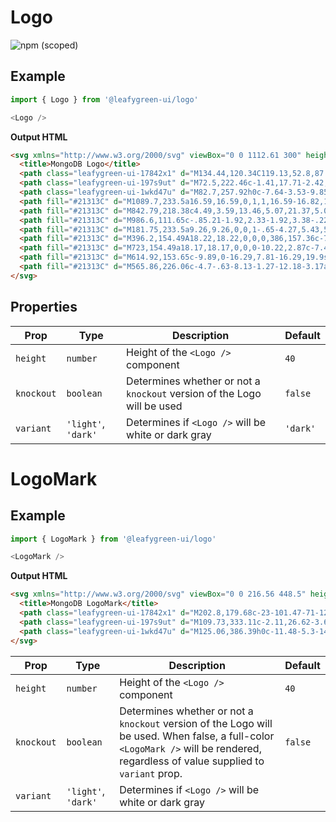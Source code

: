 # Logo

![npm (scoped)](https://img.shields.io/npm/v/@leafygreen-ui/logo.svg)

## Example

```Javascript
import { Logo } from '@leafygreen-ui/logo'

<Logo />
```

**Output HTML**

```HTML
<svg xmlns="http://www.w3.org/2000/svg" viewBox="0 0 1112.61 300" height="40" width="100%">
  <title>MongoDB Logo</title>
  <path class="leafygreen-ui-17842x1" d="M134.44,120.34C119.13,52.8,87.22,34.82,79.08,22.11a144.57,144.57,0,0,1-8.9-17.42c-.43,6-1.22,9.78-6.32,14.33C53.62,28.15,10.13,63.59,6.47,140.33c-3.41,71.55,52.6,115.67,60,120.23,5.69,2.8,12.62.06,16-2.51,27-18.53,63.89-67.93,52-137.71"></path>
  <path class="leafygreen-ui-197s9ut" d="M72.5,222.46c-1.41,17.71-2.42,28-6,38.12,0,0,2.35,16.86,4,34.72h5.84a324.73,324.73,0,0,1,6.37-37.39C75.15,254.19,72.79,238,72.5,222.46Z"></path>
  <path class="leafygreen-ui-1wkd47u" d="M82.7,257.92h0c-7.64-3.53-9.85-20.06-10.19-35.46a725.83,725.83,0,0,0,1.65-76.35c-.4-13.36.19-123.74-3.29-139.9A134.29,134.29,0,0,0,79.08,22.1c8.14,12.72,40.06,30.7,55.36,98.24C146.36,190,109.67,239.27,82.7,257.92Z"></path>
  <path fill="#21313C" d="M1089.7,233.5a16.59,16.59,0,1,1,16.59-16.82,16.38,16.38,0,0,1-16.59,16.82m0-31.68a15.1,15.1,0,1,0,15,15.14,14.85,14.85,0,0,0-15-15.14m4,25.58-4.28-9.23h-3.45v9.23h-2.51v-21h6.19c4.61,0,6.53,2,6.53,5.87,0,3.08-1.45,5-4.15,5.59l4.42,9.51ZM1086.07,216h3.63c2.94,0,4.06-1,4.06-3.68s-1.07-3.59-4.38-3.59h-3.31Z"></path>
  <path fill="#21313C" d="M842.79,218.38c4.49,3.59,13.46,5.07,21.37,5.07,10.25,0,20.3-1.9,30.12-10.77,10-9.09,16.88-23,16.88-45.21,0-21.34-8.12-38.66-24.78-48.8-9.4-5.91-21.58-8.24-35.47-8.24-4,0-8.12.21-10.46,1.27a5.49,5.49,0,0,0-1.93,3c-.42,3.8-.42,32.74-.42,49.85,0,17.54,0,42,.42,45,.22,2.54,1.5,7,4.27,8.87M800.15,100.93c3.63,0,17.43.63,23.85.63,12,0,20.29-.63,42.72-.63,18.8,0,34.62,5.07,45.93,14.78,13.68,11.84,21,28.31,21,48.38,0,28.52-13,45-26.07,54.29-13,9.72-29.91,15.21-54,15.21-12.82,0-34.83-.42-53.2-.63H800c-.86-1.69,1.57-8.28,3.07-8.45,5-.56,6.32-.76,8.62-1.71,3.88-1.59,4.79-3.57,5.22-10.54.64-13.1.43-28.73.43-46.48,0-12.67.21-37.39-.21-45.21-.65-6.54-3.41-8.23-9-9.5a116.24,116.24,0,0,0-12-1.9c-.42-1.27,2.86-7,3.93-8.24"></path>
  <path fill="#21313C" d="M986.6,111.65c-.85.21-1.92,2.33-1.92,3.38-.22,7.61-.43,27.46-.43,41.19a1.36,1.36,0,0,0,1.07,1.06c2.77.21,9.61.43,15.38.43,8.12,0,12.82-1.06,15.38-2.33,6.84-3.38,10-10.78,10-18.8,0-18.38-12.82-25.35-31.83-25.35a57.35,57.35,0,0,0-7.69.42m48.5,84.5c0-18.59-13.68-29.15-38.68-29.15-1.06,0-9-.21-10.89.21-.64.21-1.28.63-1.28,1.06,0,13.31-.22,34.64.43,43.09.43,3.59,3,8.66,6.19,10.14,3.42,1.9,11.11,2.32,16.45,2.32,14.74,0,27.78-8.23,27.78-27.67M948,101.3c1.93,0,7.61.63,22.14.63,13.67,0,24.78-.42,38-.42,16.45,0,39.09,5.92,39.09,30.42,0,12-8.54,21.76-19.65,26.41-.64.21-.64.63,0,.84,15.81,4,29.69,13.73,29.69,32.32,0,18.17-11.32,29.58-27.77,36.76-10,4.44-22.43,5.91-35,5.91-9.61,0-35.37-1-49.69-.84-1.5-.63,1.37-7.4,2.65-8.45a39.38,39.38,0,0,0,9.69-1.52c5.12-1.26,5.73-2.91,6.37-10.52.43-6.55.43-30,.43-46.69,0-22.82.22-38.23,0-45.84-.21-5.91-2.35-7.82-6.41-8.87-3.2-.64-8.54-1.27-12.81-1.9-1.07-1.06,2.22-7.4,3.28-8.24"></path>
  <path fill="#21313C" d="M181.75,233.5a9.26,9.26,0,0,1-.65-4.27,5.43,5.43,0,0,1,.65-2.85,72.58,72.58,0,0,0,8.2-1.67c3.78-.94,5.2-3,5.42-7.82.62-11.39.66-32.76.44-47.78v-.44c0-1.62,0-3.82-2-5.37a42.94,42.94,0,0,0-11.33-5c-1.79-.53-2.78-1.47-2.73-2.57s1.18-2.4,3.51-2.86c6.19-.63,22.41-4.5,28.78-7.44a4.22,4.22,0,0,1,.85,3c0,.66-.1,1.36-.17,2.08-.18,2.12-.38,4.53-.38,6.93a1.58,1.58,0,0,0,2.68.91c12.13-9.51,23-12.9,28.57-12.9,9.17,0,16.31,4.38,21.84,13.4a1.47,1.47,0,0,0,1.24.73,1.42,1.42,0,0,0,1.16-.62c11.15-8.46,22.2-13.51,29.6-13.51,17.48,0,27.93,13.09,27.93,35,0,6.3-.06,14.29-.12,21.74-.05,6.54-.1,12.67-.1,16.91,0,1,1.38,3.88,3.45,4.45,2.56,1.25,6.25,1.89,10.92,2.69l.18,0c.35,1.26-.39,6.15-1.1,7.15-1.16,0-2.76-.1-4.76-.2-3.63-.18-8.61-.43-14.4-.43-11.62,0-17.69.22-23.49.6-.44-1.45-.59-6.13-.06-7.11A61.55,61.55,0,0,0,303,224.7c3.7-1.22,4.77-2.9,5-7.81.09-3.49.76-34.24-.43-41.54-1.1-7.57-6.8-16.43-19.27-16.43-4.63,0-12.1,1.93-19.22,7.33a2.8,2.8,0,0,0-.7,1.81v.15c.84,3.94.84,8.54.84,15.49,0,4,0,8.17-.05,12.34-.05,8.48-.09,16.48.05,22.53,0,4.12,2.49,5.11,4.5,5.9,1.09.24,1.95.45,2.82.65,1.67.41,3.41.83,6,1.24a11.49,11.49,0,0,1-.1,5.32,4.26,4.26,0,0,1-.75,1.81c-6.46-.22-13.09-.41-22.66-.41-2.9,0-7.63.12-11.81.23-3.39.09-6.59.18-8.41.19a8.24,8.24,0,0,1-.64-3.68,6.38,6.38,0,0,1,.67-3.44l2.57-.47c2.24-.4,4.18-.74,6-1.2,3.16-1,4.35-2.72,4.58-6.75.62-9.4,1.1-36.49-.23-43.27-2.26-10.88-8.45-16.4-18.41-16.4-5.83,0-13.2,2.81-19.22,7.32a5.86,5.86,0,0,0-1.77,4.35c0,3.23,0,7.07,0,11.19,0,13.6-.09,30.53.24,37.85.2,2.26,1,4.94,5.23,5.92.93.27,2.53.53,4.39.84,1.07.18,2.24.37,3.45.59a15.16,15.16,0,0,1-.57,7.15c-1.86,0-4.15-.12-6.77-.23-4-.18-9-.4-14.65-.4-6.68,0-11.33.22-15.06.4-2.51.12-4.68.22-6.85.23"></path>
  <path fill="#21313C" d="M396.2,154.49A18.22,18.22,0,0,0,386,157.36c-7.42,4.51-11.2,13.52-11.2,26.76,0,24.78,12.41,42.09,30.18,42.09A19,19,0,0,0,418,221.6c5.46-4.45,8.36-13.55,8.36-26.29,0-24.41-12.13-40.82-30.18-40.82m3.42,80.91c-32.1,0-43.53-23.55-43.53-45.58,0-15.39,6.29-27.42,18.7-35.77a57.11,57.11,0,0,1,28.89-8.54c24.49,0,41.6,17.61,41.6,42.84,0,17.14-6.83,30.68-19.76,39.14-6.21,3.8-17,7.91-25.9,7.91"></path>
  <path fill="#21313C" d="M723,154.49a18.17,18.17,0,0,0-10.22,2.87c-7.42,4.51-11.2,13.52-11.2,26.76,0,24.78,12.41,42.09,30.18,42.09a19,19,0,0,0,13.06-4.61c5.46-4.45,8.35-13.55,8.35-26.29,0-24.41-12.12-40.82-30.17-40.82m3.42,80.91c-32.1,0-43.53-23.55-43.53-45.57,0-15.41,6.29-27.43,18.71-35.78a57,57,0,0,1,28.88-8.54c24.49,0,41.6,17.62,41.6,42.83,0,17.16-6.83,30.69-19.76,39.14-6.21,3.81-17,7.92-25.9,7.92"></path>
  <path fill="#21313C" d="M614.92,153.65c-9.89,0-16.29,7.81-16.29,19.9s5.51,26.46,21,26.46c2.66,0,7.48-1.18,9.87-3.81,3.6-3.31,6-10.15,6-17.37,0-15.77-7.68-25.18-20.53-25.18m-1.28,83.44a16.29,16.29,0,0,0-8,2c-7.83,5-11.46,10-11.46,15.81,0,5.44,2.11,9.77,6.65,13.61,5.5,4.66,12.92,6.93,22.67,6.93,19.19,0,27.79-10.32,27.79-20.54,0-7.12-3.57-11.89-10.92-14.59-5.66-2.07-15.12-3.21-26.7-3.21m1.28,49c-11.52,0-19.82-2.43-26.91-7.89-6.9-5.32-10-13.22-10-18.68a14.61,14.61,0,0,1,3.78-9.5c2-2.28,6.65-6.55,17.4-13.94a.92.92,0,0,0,.56-.85.89.89,0,0,0-.68-.88c-8.85-3.39-11.52-9-12.33-12,0-.11,0-.28-.09-.47-.25-1.18-.49-2.3,1.12-3.45,1.24-.88,3.22-2.06,5.34-3.31a71.89,71.89,0,0,0,8.59-5.59,1.41,1.41,0,0,0-.36-2.2c-13.1-4.4-19.7-14.13-19.7-29a28.83,28.83,0,0,1,12.1-23.73c5.27-4.17,18.5-9.18,27.07-9.18h.5c8.81.21,13.78,2.06,20.66,4.6a32.84,32.84,0,0,0,12.22,1.94c7.29,0,10.48-2.31,13.22-5a11.47,11.47,0,0,1,.7,3.78,14.22,14.22,0,0,1-2.38,8.68c-1.49,2.07-5,3.57-8.21,3.57-.33,0-.65,0-1-.05a26.94,26.94,0,0,1-5-.83l-.82.29c-.26.38-.09.8.12,1.34a1.7,1.7,0,0,1,.12.33,58.52,58.52,0,0,1,1.19,8.1c0,15.55-6.13,22.32-12.76,27.34a43.56,43.56,0,0,1-22,8.52h0c-.17,0-1,.07-2.56.21-1,.09-2.3.21-2.49.21l-.19,0c-1.44.4-5.2,2.19-5.2,5.52,0,2.76,1.7,6.19,9.83,6.81l5.26.37c10.72.75,24.11,1.68,30.41,3.81a21.06,21.06,0,0,1,14.07,20.27c0,13.95-9.92,27.07-26.53,35.09a57.66,57.66,0,0,1-25.09,5.63"></path>
  <path fill="#21313C" d="M565.86,226.06c-4.7-.63-8.13-1.27-12.18-3.17a5.6,5.6,0,0,1-1.5-3c-.43-6.55-.43-25.56-.43-38,0-10.15-1.7-19-6-25.35-5.13-7.19-12.39-11.41-21.79-11.41-8.33,0-19.44,5.7-28.62,13.52-.22.21-1.63,1.55-1.6-.53s.35-6.3.55-9a4.63,4.63,0,0,0-1.4-3.92c-6,3-22.83,7-29.06,7.61-4.54.88-5.69,5.25-.84,6.76l.07,0a41.46,41.46,0,0,1,11,4.84c1.92,1.48,1.71,3.59,1.71,5.28.21,14.15.21,35.91-.43,47.74-.21,4.65-1.5,6.34-4.92,7.19l.32-.11a66.46,66.46,0,0,1-7.91,1.48c-1.07,1.05-1.07,7.18,0,8.45,2.14,0,13-.63,22-.63,12.38,0,18.79.63,22,.63,1.29-1.48,1.71-7.18.86-8.45a45,45,0,0,1-8.77-1.27c-3.41-.84-4.27-2.54-4.48-6.33-.42-9.94-.42-31.06-.42-45.43,0-4,1.06-5.91,2.34-7,4.27-3.8,11.33-6.33,17.52-6.33,6,0,10,1.9,13,4.43A18.1,18.1,0,0,1,533,176c.85,8,.63,24.09.63,38,0,7.61-.63,9.52-3.41,10.36-1.28.63-4.7,1.27-8.76,1.69-1.28,1.27-.86,7.18,0,8.45,5.55,0,12-.63,21.36-.63,11.75,0,19.23.63,22.22.63,1.28-1.48,1.71-7,.86-8.45"></path>
</svg>
```

## Properties

| Prop       | Type                | Description                                                             | Default  |
| ---------- | ------------------- | ----------------------------------------------------------------------- | -------- |
| `height`   | `number`            | Height of the `<Logo />` component                                      | `40`     |
| `knockout` | `boolean`           | Determines whether or not a `knockout` version of the Logo will be used | `false`  |
| `variant`  | `'light'`, `'dark'` | Determines if `<Logo />` will be white or dark gray                     | `'dark'` |

# LogoMark

## Example

```Javascript
import { LogoMark } from '@leafygreen-ui/logo'

<LogoMark />
```

**Output HTML**

```HTML
<svg xmlns="http://www.w3.org/2000/svg" viewBox="0 0 216.56 448.5" height="40" width="auto">
  <title>MongoDB LogoMark</title>
  <path class="leafygreen-ui-17842x1" d="M202.8,179.68c-23-101.47-71-128.49-83.18-147.59C113,21.7,106.25,5.91,106.25,5.91c-.66,9-1.83,14.7-9.51,21.54C81.36,41.16,16,94.42,10.51,209.72c-5.12,107.5,79,173.8,90.18,180.65,8.54,4.2,19,.08,24-3.77,40.54-27.84,96-102.07,78.06-206.92"></path>
  <path class="leafygreen-ui-197s9ut" d="M109.73,333.11c-2.11,26.62-3.63,42.11-9,57.29,0,0,3.54,25.33,6,52.17l8.77,0a488.62,488.62,0,0,1,9.57-56.2C113.71,380.8,110.16,356.46,109.73,333.11Z"></path>
  <path class="leafygreen-ui-1wkd47u" d="M125.06,386.39h0c-11.48-5.3-14.8-30.13-15.31-53.28A1090.8,1090.8,0,0,0,112.2,218.4c-.6-20.07.3-185.92-4.94-210.2,2.12,4.75,7.24,15.91,12.36,23.88,12.23,19.11,60.19,46.13,83.17,147.61C220.7,284.27,165.57,358.37,125.06,386.39Z"></path>
</svg>
```

| Prop       | Type                | Description                                                                                                                                                                        | Default |
| ---------- | ------------------- | ---------------------------------------------------------------------------------------------------------------------------------------------------------------------------------- | ------- |
| `height`   | `number`            | Height of the `<Logo />` component                                                                                                                                                 | `40`    |
| `knockout` | `boolean`           | Determines whether or not a `knockout` version of the Logo will be used. When false, a full-color `<LogoMark />` will be rendered, regardless of value supplied to `variant` prop. | `false` |
| `variant`  | `'light'`, `'dark'` | Determines if `<Logo />` will be white or dark gray                                                                                                                                |         |

